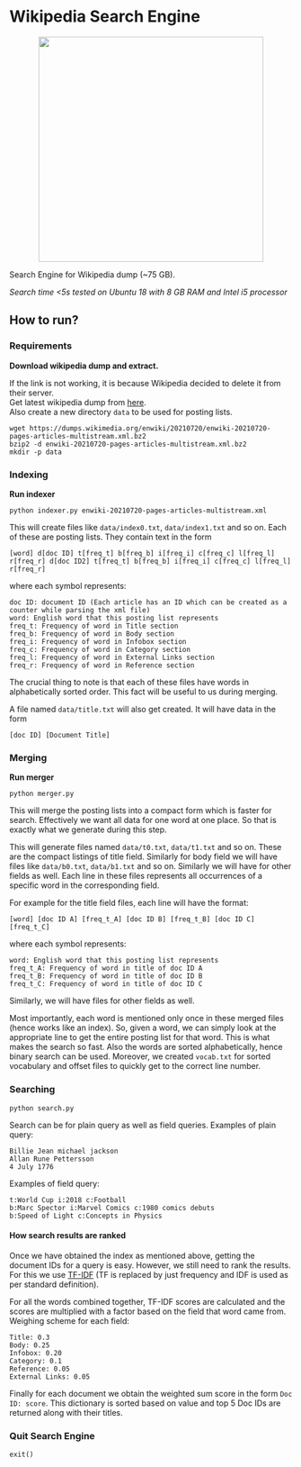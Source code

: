
# Wikipedia Search Engine
<p align="center">
<img src="https://user-images.githubusercontent.com/19518507/205266107-f64481a2-26ce-4853-84b1-dd1be572b97a.png" height="400">
</p>


Search Engine for Wikipedia dump (~75 GB).


*Search time <5s tested on Ubuntu 18 with 8 GB RAM and Intel i5 processor*

## How to run?
### Requirements
**Download wikipedia dump and extract.**

If the link is not working, it is because Wikipedia decided to delete it from their server.
<br>
Get latest wikipedia dump from [here](https://dumps.wikimedia.org/enwiki/).
<br>
Also create a new directory `data` to be used for posting lists.
```
wget https://dumps.wikimedia.org/enwiki/20210720/enwiki-20210720-pages-articles-multistream.xml.bz2
bzip2 -d enwiki-20210720-pages-articles-multistream.xml.bz2
mkdir -p data
```
### Indexing
**Run indexer**
```
python indexer.py enwiki-20210720-pages-articles-multistream.xml
```
This will create files like `data/index0.txt`, `data/index1.txt` and so on.
Each of these are posting lists. They contain text in the form
```
[word] d[doc ID] t[freq_t] b[freq_b] i[freq_i] c[freq_c] l[freq_l] r[freq_r] d[doc ID2] t[freq_t] b[freq_b] i[freq_i] c[freq_c] l[freq_l] r[freq_r] 
```
where each symbol represents:
```
doc ID: document ID (Each article has an ID which can be created as a counter while parsing the xml file)
word: English word that this posting list represents
freq_t: Frequency of word in Title section
freq_b: Frequency of word in Body section
freq_i: Frequency of word in Infobox section
freq_c: Frequency of word in Category section
freq_l: Frequency of word in External Links section
freq_r: Frequency of word in Reference section
```
The crucial thing to note is that each of these files have words in alphabetically sorted order. This fact will be useful to us during merging.

A file named `data/title.txt` will also get created. It will have data in the form
```
[doc ID] [Document Title]
```
### Merging
**Run merger**
```
python merger.py
```
This will merge the posting lists into a compact form which is faster for search. Effectively we want all data for one word at one place. So that is exactly what we generate during this step.

This will generate files named `data/t0.txt`, `data/t1.txt` and so on. These are the compact listings of title field. Similarly for body field we will have files like `data/b0.txt`, `data/b1.txt` and so on. Similarly we will have for other fields as well.
Each line in these files represents all occurrences of a specific word in the corresponding field.

For example for the title field files, each line will have the format:
```
[word] [doc ID A] [freq_t_A] [doc ID B] [freq_t_B] [doc ID C] [freq_t_C]
```
where each symbol represents:
```
word: English word that this posting list represents
freq_t_A: Frequency of word in title of doc ID A
freq_t_B: Frequency of word in title of doc ID B
freq_t_C: Frequency of word in title of doc ID C
```
Similarly, we will have files for other fields as well.

Most importantly, each word is mentioned only once in these merged files (hence works like an index). So, given a word, we can simply look at the appropriate line to get the entire posting list for that word. This is what makes the search so fast. Also the words are sorted alphabetically, hence binary search can be used. Moreover, we created `vocab.txt` for sorted vocabulary and offset files to quickly get to the correct line number.


### Searching
```
python search.py
```
Search can be for plain query as well as field queries.
Examples of plain query:
```
Billie Jean michael jackson
Allan Rune Pettersson
4 July 1776
```

Examples of field query:
```
t:World Cup i:2018 c:Football
b:Marc Spector i:Marvel Comics c:1980 comics debuts
b:Speed of Light c:Concepts in Physics
```

#### How search results are ranked
Once we have obtained the index as mentioned above, getting the document IDs for a query is easy. However, we still need to rank the results.
For this we use [TF-IDF](https://en.wikipedia.org/wiki/Tf%E2%80%93idf) (TF is replaced by just frequency and IDF is used as per standard definition).

For all the words combined together, TF-IDF scores are calculated and the scores are multiplied with a factor based on the field that word came from.
Weighing scheme for each field:
```
Title: 0.3
Body: 0.25
Infobox: 0.20
Category: 0.1
Reference: 0.05
External Links: 0.05
```
Finally for each document we obtain the weighted sum score in the form `Doc ID: score`. This dictionary is sorted based on value and top 5 Doc IDs are returned along with their titles.


### Quit Search Engine
```
exit()
```
